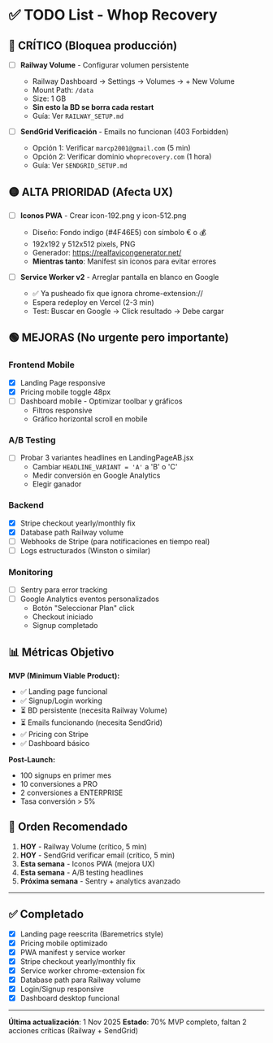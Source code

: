 # ✅ TODO List - Whop Recovery

## 🔴 CRÍTICO (Bloquea producción)

- [ ] **Railway Volume** - Configurar volumen persistente
  - Railway Dashboard → Settings → Volumes → + New Volume
  - Mount Path: `/data`
  - Size: 1 GB
  - **Sin esto la BD se borra cada restart**
  - Guía: Ver `RAILWAY_SETUP.md`

- [ ] **SendGrid Verificación** - Emails no funcionan (403 Forbidden)
  - Opción 1: Verificar `marcp2001@gmail.com` (5 min)
  - Opción 2: Verificar dominio `whoprecovery.com` (1 hora)
  - Guía: Ver `SENDGRID_SETUP.md`

## 🟡 ALTA PRIORIDAD (Afecta UX)

- [ ] **Iconos PWA** - Crear icon-192.png y icon-512.png
  - Diseño: Fondo indigo (#4F46E5) con símbolo € o 💰
  - 192x192 y 512x512 pixels, PNG
  - Generador: https://realfavicongenerator.net/
  - **Mientras tanto**: Manifest sin iconos para evitar errores

- [ ] **Service Worker v2** - Arreglar pantalla en blanco en Google
  - ✅ Ya pusheado fix que ignora chrome-extension://
  - Espera redeploy en Vercel (2-3 min)
  - Test: Buscar en Google → Click resultado → Debe cargar

## 🟢 MEJORAS (No urgente pero importante)

### Frontend Mobile
- [x] Landing Page responsive
- [x] Pricing mobile toggle 48px
- [ ] Dashboard mobile - Optimizar toolbar y gráficos
  - Filtros responsive
  - Gráfico horizontal scroll en mobile

### A/B Testing
- [ ] Probar 3 variantes headlines en LandingPageAB.jsx
  - Cambiar `HEADLINE_VARIANT = 'A'` a 'B' o 'C'
  - Medir conversión en Google Analytics
  - Elegir ganador

### Backend
- [x] Stripe checkout yearly/monthly fix
- [x] Database path Railway volume
- [ ] Webhooks de Stripe (para notificaciones en tiempo real)
- [ ] Logs estructurados (Winston o similar)

### Monitoring
- [ ] Sentry para error tracking
- [ ] Google Analytics eventos personalizados
  - Botón "Seleccionar Plan" click
  - Checkout iniciado
  - Signup completado

## 📊 Métricas Objetivo

**MVP (Minimum Viable Product):**
- ✅ Landing page funcional
- ✅ Signup/Login working
- ⏳ BD persistente (necesita Railway Volume)
- ⏳ Emails funcionando (necesita SendGrid)
- ✅ Pricing con Stripe
- ✅ Dashboard básico

**Post-Launch:**
- 100 signups en primer mes
- 10 conversiones a PRO
- 2 conversiones a ENTERPRISE
- Tasa conversión > 5%

## 🚀 Orden Recomendado

1. **HOY** - Railway Volume (crítico, 5 min)
2. **HOY** - SendGrid verificar email (crítico, 5 min)
3. **Esta semana** - Iconos PWA (mejora UX)
4. **Esta semana** - A/B testing headlines
5. **Próxima semana** - Sentry + analytics avanzado

---

## ✅ Completado

- [x] Landing page reescrita (Baremetrics style)
- [x] Pricing mobile optimizado
- [x] PWA manifest y service worker
- [x] Stripe checkout yearly/monthly fix
- [x] Service worker chrome-extension fix
- [x] Database path para Railway volume
- [x] Login/Signup responsive
- [x] Dashboard desktop funcional

---

**Última actualización**: 1 Nov 2025
**Estado**: 70% MVP completo, faltan 2 acciones críticas (Railway + SendGrid)
